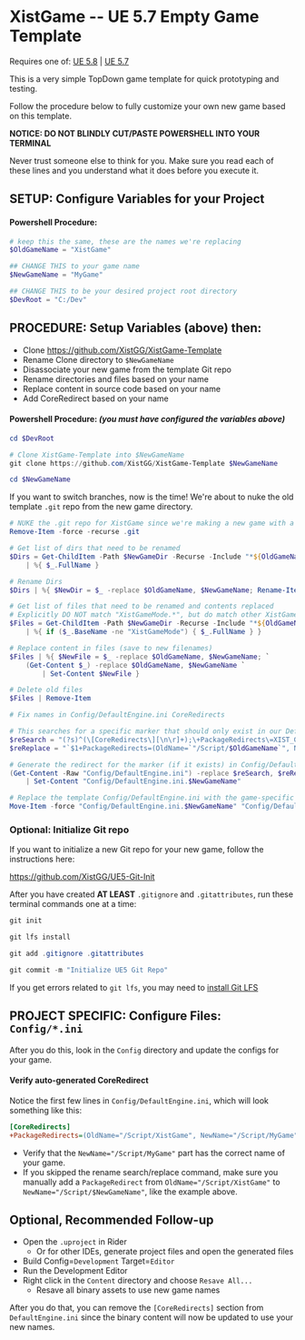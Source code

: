 # XistGame -- UE 5.7 Empty Game Template

Requires one of:
[UE 5.8](https://github.com/XistGG/XistGame-Template/tree/ue-5.8) |
[UE 5.7](https://github.com/XistGG/XistGame-Template/tree/ue-5.7)

This is a very simple TopDown game template for quick prototyping and testing.

Follow the procedure below to fully customize your own new game based on this template.

**NOTICE: DO NOT BLINDLY CUT/PASTE POWERSHELL INTO YOUR TERMINAL**

Never trust someone else to think for you. Make sure you read each of these lines
and you understand what it does before you execute it.

## SETUP: Configure Variables for your Project

#### Powershell Procedure:

```powershell
# keep this the same, these are the names we're replacing
$OldGameName = "XistGame"
```

```powershell
## CHANGE THIS to your game name
$NewGameName = "MyGame"
```

```powershell
## CHANGE THIS to be your desired project root directory
$DevRoot = "C:/Dev"
```

## PROCEDURE: Setup Variables (above) then:

- Clone https://github.com/XistGG/XistGame-Template
- Rename Clone directory to `$NewGameName`
- Disassociate your new game from the template Git repo
- Rename directories and files based on your name
- Replace content in source code based on your name
- Add CoreRedirect based on your name

#### Powershell Procedure:  *(you **must** have configured the variables above)*

```powershell
cd $DevRoot
```

```powershell
# Clone XistGame-Template into $NewGameName
git clone https://github.com/XistGG/XistGame-Template $NewGameName
```

```powershell
cd $NewGameName
```

If you want to switch branches, now is the time!
We're about to nuke the old template `.git` repo from the new game directory.

```powershell
# NUKE the .git repo for XistGame since we're making a new game with a new repo
Remove-Item -force -recurse .git
```

```powershell
# Get list of dirs that need to be renamed
$Dirs = Get-ChildItem -Path $NewGameDir -Recurse -Include "*${OldGameName}*" -Dir `
	| %{ $_.FullName }
```

```powershell
# Rename Dirs
$Dirs | %{ $NewDir = $_ -replace $OldGameName, $NewGameName; Rename-Item $_ $NewDir }
```

```powershell
# Get list of files that need to be renamed and contents replaced
# Explicitly DO NOT match "XistGameMode.*", but do match other XistGame files
$Files = Get-ChildItem -Path $NewGameDir -Recurse -Include "*${OldGameName}*" -File `
	| %{ if ($_.BaseName -ne "XistGameMode") { $_.FullName } }
```

```powershell
# Replace content in files (save to new filenames)
$Files | %{ $NewFile = $_ -replace $OldGameName, $NewGameName; `
	(Get-Content $_) -replace $OldGameName, $NewGameName `
		| Set-Content $NewFile }
```

```powershell
# Delete old files
$Files | Remove-Item
```

```powershell
# Fix names in Config/DefaultEngine.ini CoreRedirects

# This searches for a specific marker that should only exist in our DefaultEngine.ini template
$reSearch = "(?s)^(\[CoreRedirects\][\n\r]+);\+PackageRedirects\=XIST_GAME_PACKAGE_REDIRECT[^\n\r]*"
$reReplace = "`$1+PackageRedirects=(OldName=`"/Script/$OldGameName`", NewName=`"/Script/$NewGameName`", MatchSubstring=true)"

# Generate the redirect for the marker (if it exists) in Config/DefaultEngine.ini
(Get-Content -Raw "Config/DefaultEngine.ini") -replace $reSearch, $reReplace `
	| Set-Content "Config/DefaultEngine.ini.$NewGameName"
```

```powershell
# Replace the template Config/DefaultEngine.ini with the game-specific Config/DefaultEngine.ini.$NewGameName
Move-Item -force "Config/DefaultEngine.ini.$NewGameName" "Config/DefaultEngine.ini"
```

### Optional: Initialize Git repo

If you want to initialize a new Git repo for your new game, follow the instructions here:

https://github.com/XistGG/UE5-Git-Init

After you have created **AT LEAST** `.gitignore` and `.gitattributes`,
run these terminal commands one at a time:

```powershell
git init

git lfs install

git add .gitignore .gitattributes

git commit -m "Initialize UE5 Git Repo"
```

If you get errors related to `git lfs`, you may need to
[install Git LFS](https://www.google.com/search?q=install+Git+LFS)

## PROJECT SPECIFIC: Configure Files: `Config/*.ini`

After you do this, look in the `Config` directory and update the configs for your game.

#### Verify auto-generated CoreRedirect

Notice the first few lines in `Config/DefaultEngine.ini`, which will look something like this:

```ini
[CoreRedirects]
+PackageRedirects=(OldName="/Script/XistGame", NewName="/Script/MyGame", MatchSubstring=true)
```

- Verify that the `NewName="/Script/MyGame"` part has the correct name of your game.
- If you skipped the rename search/replace command, make sure you manually add a `PackageRedirect`
  from `OldName="/Script/XistGame"` to `NewName="/Script/$NewGameName"`, like the example above.

## Optional, Recommended Follow-up

- Open the `.uproject` in Rider
  - Or for other IDEs, generate project files and open the generated files
- Build Config=`Development` Target=`Editor`
- Run the Development Editor
- Right click in the `Content` directory and choose `Resave All...`
  - Resave all binary assets to use new game names

After you do that, you can remove the `[CoreRedirects]` section from `DefaultEngine.ini`
since the binary content will now be updated to use your new names.
